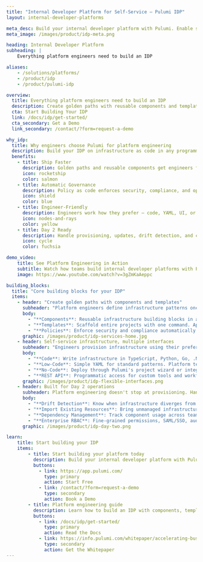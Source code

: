 ```yaml
---
title: "Internal Developer Platform for Self-Service – Pulumi IDP"
layout: internal-developer-platforms

meta_desc: Build your internal developer platform with Pulumi. Enable self-service infrastructure with enterprise governance.
meta_image: /images/product/idp-meta.png

heading: Internal Developer Platform
subheading: |
    Everything platform engineers need to build an IDP

aliases:
    - /solutions/platforms/
    - /product/idp
    - /product/pulumi-idp

overview:
  title: Everything platform engineers need to build an IDP
  description: Create golden paths with reusable components and templates. Enable self-service infrastructure through code, YAML, or developer portals. Enforce standards automatically with policies. Ship infrastructure faster while maintaining control.
  cta: Start Building Your IDP
  link: /docs/idp/get-started/
  cta_secondary: Get a Demo
  link_secondary: /contact/?form=request-a-demo

why_idp:
  title: Why engineers choose Pulumi for platform engineering
  description: Build your IDP on infrastructure as code in any programming language. Create golden paths that engineers actually want to use. Enforce standards without slowing teams down.
  benefits:
    - title: Ship Faster
      description: Golden paths and reusable components get engineers from idea to production in minutes.
      icon: rocketship
      color: salmon
    - title: Automatic Governance
      description: Policy as code enforces security, compliance, and operational standards without manual reviews.
      icon: shield
      color: blue
    - title: Engineer-Friendly
      description: Engineers work how they prefer – code, YAML, UI, or APIs – all with consistent governance.
      icon: nodes-and-rays
      color: yellow
    - title: Day 2 Ready
      description: Handle provisioning, updates, drift detection, and compliance from day one.
      icon: cycle
      color: fuchsia

demo_video:
    title: See Platform Engineering in Action
    subtitle: Watch how teams build internal developer platforms with Pulumi
    image: https://www.youtube.com/watch?v=3gZmKaAeppc

building_blocks:
  title: "Core building blocks for your IDP"
  items:
    - header: "Create golden paths with components and templates"
      subheader: "Platform engineers define infrastructure patterns once, engineers use them everywhere:"
      body:
        - "**Components**: Reusable infrastructure building blocks in any language. Package your well-architected patterns."
        - "**Templates**: Scaffold entire projects with one command. Applications, microservices, clusters – all standardized."
        - "**Policies**: Enforce security and compliance automatically. Block non-compliant infrastructure before it ships."
      graphic: /images/product/idp-services-home.jpg
    - header: Self-service infrastructure, multiple interfaces
      subheader: "Engineers provision infrastructure using their preferred approach:"
      body:
        - "**Code**: Write infrastructure in TypeScript, Python, Go, .NET, or Java. Full programming power."
        - "**Low-Code**: Simple YAML for standard patterns. Platform teams create the templates, engineers fill in the values."
        - "**No-Code**: Deploy through Pulumi's project wizard or integrate with Backstage. Click to provision."
        - "**REST API**: Programmatic access for custom tools and workflows. Build your own interfaces."
      graphic: /images/product/idp-flexible-interfaces.png
    - header: Built for Day 2 operations
      subheader: Platform engineering doesn't stop at provisioning. Handle the full infrastructure lifecycle.
      body:
        - "**Drift Detection**: Know when infrastructure diverges from code. Fix drift automatically or alert the team."
        - "**Import Existing Resources**: Bring unmanaged infrastructure under control. Generate code from existing resources."
        - "**Dependency Management**: Track component usage across teams. Safely deprecate old versions."
        - "**Enterprise RBAC**: Fine-grained permissions, SAML/SSO, audit logs. Control who can change what."
      graphic: /images/product/idp-day-two.png

learn:
    title: Start building your IDP
    items:
        - title: Start building your platform today
          description: Build your internal developer platform with Pulumi Cloud. Start with our free tier and scale when you need enterprise features.
          buttons:
            - link: https://app.pulumi.com/
              type: primary
              action: Start Free
            - link: /contact/?form=request-a-demo
              type: secondary
              action: Book a Demo
        - title: Platform engineering guide
          description: Learn how to build an IDP with components, templates, policies, and self-service patterns.
          buttons:
            - link: /docs/idp/get-started/
              type: primary
              action: Read the Docs
            - link: https://info.pulumi.com/whitepaper/accelerating-business-value-at-every-stage-of-idp-maturity
              type: secondary
              action: Get the Whitepaper
---
```

